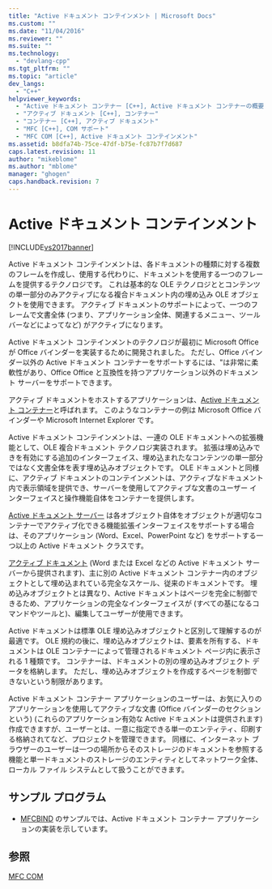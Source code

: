 ```yaml
---
title: "Active ドキュメント コンテインメント | Microsoft Docs"
ms.custom: ""
ms.date: "11/04/2016"
ms.reviewer: ""
ms.suite: ""
ms.technology: 
  - "devlang-cpp"
ms.tgt_pltfrm: ""
ms.topic: "article"
dev_langs: 
  - "C++"
helpviewer_keywords: 
  - "Active ドキュメント コンテナー [C++], Active ドキュメント コンテナーの概要"
  - "アクティブ ドキュメント [C++], コンテナー"
  - "コンテナー [C++], アクティブ ドキュメント"
  - "MFC [C++], COM サポート"
  - "MFC COM [C++], Active ドキュメント コンテインメント"
ms.assetid: b8dfa74b-75ce-47df-b75e-fc87b7f7d687
caps.latest.revision: 11
author: "mikeblome"
ms.author: "mblome"
manager: "ghogen"
caps.handback.revision: 7
---
```

# Active ドキュメント コンテインメント
[!INCLUDE[vs2017banner](../assembler/inline/includes/vs2017banner.md)]

Active ドキュメント コンテインメントは、各ドキュメントの種類に対する複数のフレームを作成し、使用する代わりに、ドキュメントを使用する一つのフレームを提供するテクノロジです。  これは基本的な OLE テクノロジととコンテンツの単一部分のみアクティブになる複合ドキュメント内の埋め込み OLE オブジェクトを使用できます。  アクティブ ドキュメントのサポートによって、一つのフレームで文書全体 \(つまり、アプリケーション全体、関連するメニュー、ツール バーなどによってなど\) がアクティブになります。  
  
 Active ドキュメント コンテインメントのテクノロジが最初に Microsoft Office が Office バインダーを実装するために開発されました。  ただし、Office バインダー以外の Active ドキュメント コンテナーをサポートするには、"は非常に柔軟性があり、Office Office と互換性を持つアプリケーション以外のドキュメント サーバーをサポートできます。  
  
 アクティブ ドキュメントをホストするアプリケーションは、[Active ドキュメント コンテナー](../mfc/active-document-containers.md)と呼ばれます。  このようなコンテナーの例は Microsoft Office バインダーや Microsoft Internet Explorer です。  
  
 Active ドキュメント コンテインメントは、一連の OLE ドキュメントへの拡張機能として、OLE 複合ドキュメント テクノロジ実装されます。  拡張は埋め込みできを有効にする追加のインターフェイス、埋め込まれたなコンテンツの単一部分ではなく文書全体を表す埋め込みオブジェクトです。  OLE ドキュメントと同様に、アクティブ ドキュメントのコンテインメントは、アクティブなドキュメント内で表示領域を提供でき、サーバーを使用してアクティブな文書のユーザー インターフェイスと操作機能自体をコンテナーを提供します。  
  
 [Active ドキュメント サーバー](../mfc/active-document-servers.md) は各オブジェクト自体をオブジェクトが適切なコンテナーでアクティブ化できる機能拡張インターフェイスをサポートする場合は、そのアプリケーション \(Word、Excel、PowerPoint など\) をサポートする一つ以上の Active ドキュメント クラスです。  
  
 [アクティブ ドキュメント](../Topic/Active%20Documents.md) \(Word または Excel などの Active ドキュメント サーバーから提供されます\)、主に別の Active ドキュメント コンテナー内のオブジェクトとして埋め込まれている完全なスケール、従来のドキュメントです。  埋め込みオブジェクトとは異なり、Active ドキュメントはページを完全に制御できるため、アプリケーションの完全なインターフェイスが \(すべての基になるコマンドやツールと\)、編集してユーザーが使用できます。  
  
 Active ドキュメントは標準 OLE 埋め込みオブジェクトと区別して理解するのが最適です。  OLE 規約の後に、埋め込みオブジェクトは、要素を所有する、ドキュメントは OLE コンテナーによって管理されるドキュメント ページ内に表示される 1 種類です。  コンテナーは、ドキュメントの別の埋め込みオブジェクト データを格納します。  ただし、埋め込みオブジェクトを作成するページを制御できないという制限があります。  
  
 Active ドキュメント コンテナー アプリケーションのユーザーは、お気に入りのアプリケーションを使用してアクティブな文書 \(Office バインダーのセクションという\) \(これらのアプリケーション有効な Active ドキュメントは提供されます\) 作成できますが、ユーザーとは、一意に指定できる単一のエンティティ、印刷する格納されてなど、プロジェクトを管理できます。  同様に、インターネット ブラウザーのユーザーは一つの場所からそのストレージのドキュメントを参照する機能と単一ドキュメントのストレージのエンティティとしてネットワーク全体、ローカル ファイル システムとして扱うことができます。  
  
## サンプル プログラム  
  
-   [MFCBIND](../top/visual-cpp-samples.md) のサンプルでは、Active ドキュメント コンテナー アプリケーションの実装を示しています。  
  
## 参照  
 [MFC COM](../mfc/mfc-com.md)